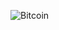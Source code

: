 ![Bitcoin](https://upload.wikimedia.org/wikipedia/commons/thumb/4/46/Bitcoin.svg/240px-Bitcoin.svg.png)
